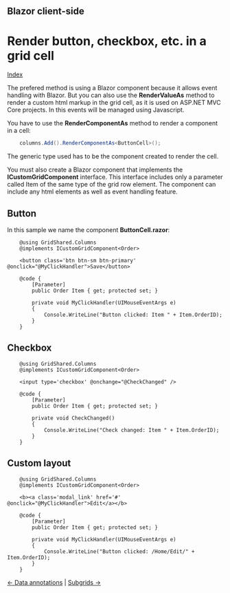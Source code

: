 ## Blazor client-side

# Render button, checkbox, etc. in a grid cell

[Index](Documentation.md)

The prefered method is using a Blazor component because it allows event handling with Blazor.
But you can also use the **RenderValueAs** method to render a custom html markup in the grid cell, as it is used on ASP.NET MVC Core projects. In this events will be managed using Javascript.

You have to use the **RenderComponentAs** method to render a component in a cell:

```c#
    columns.Add().RenderComponentAs<ButtonCell>();
```

The generic type used has to be the component created to render the cell.

You must also create a Blazor component that implements the **ICustomGridComponent** interface.
This interface includes only a parameter called Item of the same type of the grid row element. 
The component can include any html elements as well as event handling feature.

## Button

In this sample we name the component **ButtonCell.razor**:

```razor
    @using GridShared.Columns
    @implements ICustomGridComponent<Order>

    <button class='btn btn-sm btn-primary' @onclick="@MyClickHandler">Save</button>

    @code {
        [Parameter]
        public Order Item { get; protected set; }

        private void MyClickHandler(UIMouseEventArgs e)
        {
            Console.WriteLine("Button clicked: Item " + Item.OrderID);
        }
    }
```

## Checkbox

```razor
    @using GridShared.Columns
    @implements ICustomGridComponent<Order>

    <input type='checkbox' @onchange="@CheckChanged" />

    @code {
        [Parameter]
        public Order Item { get; protected set; }

        private void CheckChanged()
        {
            Console.WriteLine("Check changed: Item " + Item.OrderID);
        }
    }
```

## Custom layout

```razor
    @using GridShared.Columns
    @implements ICustomGridComponent<Order>

    <b><a class='modal_link' href='#' @onclick="@MyClickHandler">Edit</a></b>

    @code {
        [Parameter]
        public Order Item { get; protected set; }

        private void MyClickHandler(UIMouseEventArgs e)
        {
            Console.WriteLine("Button clicked: /Home/Edit/" + Item.OrderID);
        }
    }
```

[<- Data annotations](Data_annotations.md) | [Subgrids ->](Subgrids.md)
